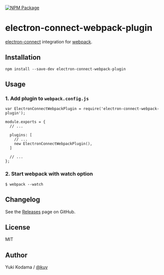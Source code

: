 [![NPM Package][npm_img]][npm_site]

# electron-connect-webpack-plugin

[electron-connect](https://github.com/Quramy/electron-connect) integration for [webpack](https://webpack.github.io).

## Installation

```
npm install --save-dev electron-connect-webpack-plugin
```

## Usage

### 1. Add plugin to `webpack.config.js`

```
var ElectronConnectWebpackPlugin = require('electron-connect-webpack-plugin');

module.exports = {
  // ...

  plugins: [
    // ...
    new ElectronConnectWebpackPlugin(),
  ]

  // ...
};
```

### 2. Start webpack with watch option

```
$ webpack --watch
```

## Changelog

See the [Releases](https://github.com/kuy/electron-connect-webpack-plugin/releases) page on GitHub.

## License

MIT

## Author

Yuki Kodama / [@kuy](https://twitter.com/kuy)

[npm_img]: https://img.shields.io/npm/v/electron-connect-webpack-plugin.svg
[npm_site]: https://www.npmjs.org/package/electron-connect-webpack-plugin
